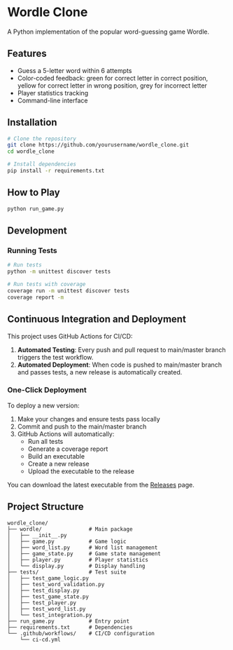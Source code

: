 # Wordle Clone

A Python implementation of the popular word-guessing game Wordle.

## Features

- Guess a 5-letter word within 6 attempts
- Color-coded feedback: green for correct letter in correct position, yellow for correct letter in wrong position, grey for incorrect letter
- Player statistics tracking
- Command-line interface

## Installation

```bash
# Clone the repository
git clone https://github.com/yourusername/wordle_clone.git
cd wordle_clone

# Install dependencies
pip install -r requirements.txt
```

## How to Play

```bash
python run_game.py
```

## Development

### Running Tests

```bash
# Run tests
python -m unittest discover tests

# Run tests with coverage
coverage run -m unittest discover tests
coverage report -m
```

## Continuous Integration and Deployment

This project uses GitHub Actions for CI/CD:

1. **Automated Testing**: Every push and pull request to main/master branch triggers the test workflow.
2. **Automated Deployment**: When code is pushed to main/master branch and passes tests, a new release is automatically created.

### One-Click Deployment

To deploy a new version:

1. Make your changes and ensure tests pass locally
2. Commit and push to the main/master branch
3. GitHub Actions will automatically:
   - Run all tests
   - Generate a coverage report
   - Build an executable
   - Create a new release
   - Upload the executable to the release

You can download the latest executable from the [Releases](https://github.com/yourusername/wordle_clone/releases) page.

## Project Structure

```
wordle_clone/
├── wordle/               # Main package
│   ├── __init__.py
│   ├── game.py           # Game logic
│   ├── word_list.py      # Word list management
│   ├── game_state.py     # Game state management
│   ├── player.py         # Player statistics
│   └── display.py        # Display handling
├── tests/                # Test suite
│   ├── test_game_logic.py
│   ├── test_word_validation.py
│   ├── test_display.py
│   ├── test_game_state.py
│   ├── test_player.py
│   ├── test_word_list.py
│   └── test_integration.py
├── run_game.py           # Entry point
├── requirements.txt      # Dependencies
└── .github/workflows/    # CI/CD configuration
    └── ci-cd.yml
```

